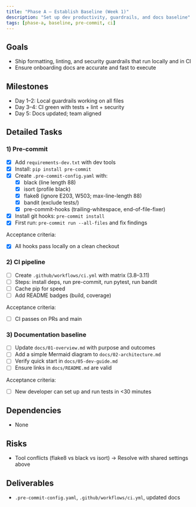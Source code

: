 ```yaml
---
title: "Phase A – Establish Baseline (Week 1)"
description: "Set up dev productivity, guardrails, and docs baseline"
tags: [phase-a, baseline, pre-commit, ci]
---
```


## Goals

- Ship formatting, linting, and security guardrails that run locally and in CI
- Ensure onboarding docs are accurate and fast to execute

## Milestones

- Day 1–2: Local guardrails working on all files
- Day 3–4: CI green with tests + lint + security
- Day 5: Docs updated; team aligned

## Detailed Tasks

### 1) Pre-commit
- [x] Add `requirements-dev.txt` with dev tools
- [x] Install: `pip install pre-commit`
- [x] Create `.pre-commit-config.yaml` with:
  - [x] black (line length 88)
  - [x] isort (profile black)
  - [x] flake8 (ignore E203, W503; max-line-length 88)
  - [x] bandit (exclude tests/)
  - [x] pre-commit-hooks (trailing-whitespace, end-of-file-fixer)
- [x] Install git hooks: `pre-commit install`
- [x] First run: `pre-commit run --all-files` and fix findings

Acceptance criteria:
- [x] All hooks pass locally on a clean checkout

### 2) CI pipeline
- [ ] Create `.github/workflows/ci.yml` with matrix (3.8–3.11)
- [ ] Steps: install deps, run pre-commit, run pytest, run bandit
- [ ] Cache pip for speed
- [ ] Add README badges (build, coverage)

Acceptance criteria:
- [ ] CI passes on PRs and main

### 3) Documentation baseline
- [ ] Update `docs/01-overview.md` with purpose and outcomes
- [ ] Add a simple Mermaid diagram to `docs/02-architecture.md`
- [ ] Verify quick start in `docs/05-dev-guide.md`
- [ ] Ensure links in `docs/README.md` are valid

Acceptance criteria:
- [ ] New developer can set up and run tests in <30 minutes

## Dependencies

- None

## Risks

- Tool conflicts (flake8 vs black vs isort) → Resolve with shared settings above

## Deliverables

- `.pre-commit-config.yaml`, `.github/workflows/ci.yml`, updated docs
